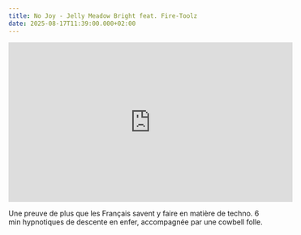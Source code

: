 ```yaml
---
title: No Joy - Jelly Meadow Bright feat. Fire-Toolz
date: 2025-08-17T11:39:00.000+02:00
---
```

<iframe width="560" height="315" src="https://www.youtube.com/embed/HXie0A23LM0?si=pd--PU0QosUBj-Au" title="YouTube video player" frameborder="0" allow="accelerometer; autoplay; clipboard-write; encrypted-media; gyroscope; picture-in-picture; web-share" referrerpolicy="strict-origin-when-cross-origin" allowfullscreen></iframe>

Une preuve de plus que les Français savent y faire en matière de techno. 6 min hypnotiques de descente en enfer, accompagnée par une cowbell folle.
